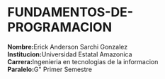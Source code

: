 # FUNDAMENTOS-DE-PROGRAMACION
<strong>Nombre:</strong>Erick Anderson Sarchi Gonzalez <br>
<strong>Institucion:</strong>Universidad Estatal Amazonica <br>
<strong>Carrera:</strong>Ingenieria en tecnologias de la informacion <br>
<strong>Paralelo:</strong>G" Primer Semestre
